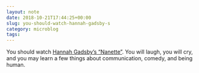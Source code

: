 ```yaml
---
layout: note
date: 2018-10-21T17:44:25+00:00
slug: you-should-watch-hannah-gadsby-s
category: microblog
tags:
---
```

You should watch [Hannah Gadsby’s “Nanette”](https://trakt.tv/movies/hannah-gadsby-nanette-2018). You will laugh, you will cry, and you may learn a few things about communication, comedy, and being human.

